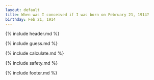 ```yaml
---
layout: default
title: When was I conceived if I was born on February 21, 1914?
birthday: Feb 21, 1914
---
```


{% include header.md %}

{% include guess.md %}

{% include calculate.md %}

{% include safety.md %}

{% include footer.md %}



